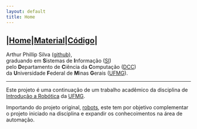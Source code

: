 ```yaml
---
layout: default
title: Home
---
```

|[Home](index.md)|[Material](parts.md)|[Código](code.md)|
---

Arthur Phillip Silva ([github](https://artphil7.github.io/)), </br>
graduando em **S**istemas de **I**nformação ([SI](http://dcc.ufmg.br/dcc/?q=pt-br/bsi)) </br>
pelo **D**epartamento de **C**iência da **C**omputação ([DCC](http://dcc.ufmg.br/dcc/)) </br>
da **U**niversidade **F**ederal de **M**inas **G**erais ([UFMG](https://www.ufmg.br/)).

***

Este projeto é uma continuação de um trabalho acadêmico da disciplina de [Introdução a Robótica](http://homepages.dcc.ufmg.br/~doug/cursos/doku.php?id=cursos:introrobotica:2018-1:index) da [UFMG](https://www.ufmg.br/).

Importando do projeto original, [robots](https://github.com/artphil/robots), este tem por objetivo complementar o projeto iniciado na disciplina e expandir os conhecoimentos na área de automação.
